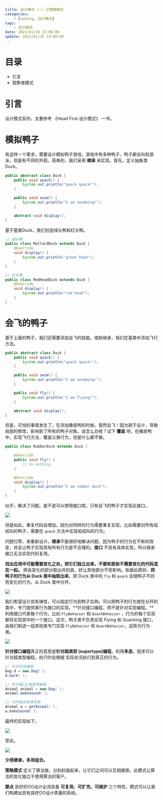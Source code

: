```yaml
---
title: 设计模式（一）之策略模式
categories: 
	- [coding, 设计模式]
tags:
	- 设计模式
date: 2021/01/20 23:00:00
update: 2021/01/20 23:00:00
---
```


# 目录

- 引言
- 观察者模式

# 引言

设计模式系列，主要参考 《Head First 设计模式》 一书。

# 模拟鸭子

有这样一个需求，需要设计模拟鸭子游戏，游戏中有多种鸭子，鸭子都会叫和游泳，但是有不同的外观。简单的，我们采用 **继承** 来实现。首先，定义抽象类 Duck。

```java
public abstract class Duck {
    public void quack() {
        System.out.println("quack quack!");
    }

    public void swim() {
        System.out.println("I am swimming!");
    }

    abstract void display();
}
```

基于基类Duck，我们创造绿头鸭和红头鸭。

```java
// 绿头鸭
public class MallardDuck extends Duck {
    @Override
    void display() {
        System.out.println("green head");
    }
}

// 红头鸭
public class RedHeadDuck extends Duck {
    @Override
    void display() {
        System.out.println("red head");
    }
}
```

# 会飞的鸭子

基于上面的鸭子，我们还需要添加会飞的技能。借助继承，我们在基类中添加飞行方法。

```java
public abstract class Duck {
    public void quack() {
        System.out.println("quack quack!");
    }

    public void swim() {
        System.out.println("I am swimming!");
    }

    public void fly() {
        System.out.println("I am flying!");
    }

    abstract void display();
}
```

但是，可怕的事情发生了。在添加橡皮鸭的时候，竟然会飞！因为疏于设计，导致局部的修改，影响到了所有的鸭子对象。该怎么办呢？试下 **覆盖** 吧，在橡皮鸭中，实现飞行方法，覆盖父类行为，但是什么都不做。

```java
public class RubberDuck extends Duck {

    @Override
    public void fly() {
        // do nothing
    }

    @Override
    void display() {
        System.out.println("I am rubber duck");
    }
}
```

似乎，解决了问题。是不是可以使用接口呢，只有会飞的鸭子才实现此接口。

![](startup/001.png)

但是如此，重复代码会增加，因为对同样的行为需要重复实现，比如需要对所有呱呱叫的鸭子，需要在 `quack` 方法中实现呱呱叫的行为。

问题归零，来重新设计。**继承**不能很好地解决问题，因为鸭子的行为在不断的改变，并且让鸭子实现具有所有行为是不合理的。**接口** 不具有具体实现，所以继承接口无法实现代码复用。

**找出应用中可能需要变化之处，把它们独立出来，不要和那些不需要变化的代码混在一起。** 把会变化的部分取出并封装，好让其他部分不受影响。依据此原则，**把鸭子的行为从 Duck 类中抽取出来**。把 Duck 类中的 `fly` 和 `quack` 会随鸭子不同而变化的行为，从 Duck 类中分开。

![](startup/002.png)

我们希望设计具有弹性，可以指定行为到鸭子实例。可以把鸭子的行为放在分开的类中，专门提供某行为接口的实现。**针对接口编程，而不是针对实现编程。**利用接口代表每个行为，比如 `FlyBehavior` 和 `QuackBehavior` ，行为的每个实现都将实现其中的一个接口。这次，鸭子类不负责实现 Flying 和 Quacking 接口，由我们制造一组其他类专门实现 `FlyBehavior` 和 `QuackBehavior`，这称为行为类。

![](startup/003.png)

**针对接口编程**真正的意思是**针对超类型 (supertype)编程**。利用**多态**，程序可以针对超类型编程，执行时会根据 实际状况执行到真正的行为。

```java
// 针对实现编程
Dog d = new Dog( ); 
d.bark( );

// 针对接口/超类型编程
Animal animal = new Dog( ); 
animal.makeSound( ); 

// 行时指定具体实现
Animal a = getAnimal( );
a.makeSound( );
```

最终的实现如下。

![](startup/004.png)

至此。

![](startup/005.png)

**少用继承，多用组合。**

**策略模式** 定义了算法族，分别封装起来，让它们之间可以互相替换，此模式让算法的变化独立于使用算法的客户。

**要点** 良好的OO设计必须具备 **可复用、可扩充、可维护** 三个特性，模式可以让我们构建出具有良好OO设计质量的系统。